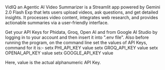 VidIQ an Agentic AI Video Summarizer is a Streamlit app powered by Gemini 2.0 Flash Exp that lets users upload videos, ask questions, 
and get detailed insights. It processes video content, integrates web research, and provides actionable summaries via a user-friendly interface.

Get your API Keys for Phidata, Groq, Open AI and from Google AI Studio by logging in to your account and then insert it into ".env file". 
Also before running the program, on the command line set the values of API Keys, command for it is:-
setx PHI_API_KEY value
setx GROQ_API_KEY value
setx OPENAI_API_KEY value
setx GOOGLE_API_KEY value

Here, value is the actual alphanumeric API Key.